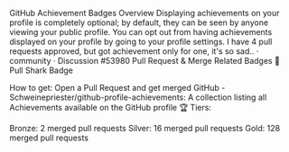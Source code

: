 GitHub Achievement Badges Overview
Displaying achievements on your profile is completely optional; by default, they can be seen by anyone viewing your public profile. You can opt out from having achievements displayed on your profile by going to your profile settings. I have 4 pull requests approved, but got achievement only for one, it's so sad.. · community · Discussion #53980
Pull Request & Merge Related Badges
🦈 Pull Shark Badge

How to get: Open a Pull Request and get merged GitHub - Schweinepriester/github-profile-achievements: A collection listing all Achievements available on the GitHub profile 🏆
Tiers:

Bronze: 2 merged pull requests
Silver: 16 merged pull requests
Gold: 128 merged pull requests
